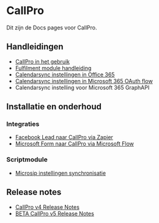# CallPro
Dit zijn de Docs pages voor CallPro.

## Handleidingen

* [CallPro in het gebruik](./manual/callpro-in-het-gebruik/README.md)
* [Fulfilment module handleiding](./manual/fulfilment/README.md)
* [Calendarsync instellingen in Office 365](./manual/calendarsync/calendarsync-instellingen-office-365/README.md)
* [Calendarsync instellingen in Microsoft 365 OAuth flow](./manual/calendarsync/calendarsync-instellingen-microsoft-365-oauth-flow/README.md)
* Calendarsync instelling voor Microsoft 365 GraphAPI

## Installatie en onderhoud

### Integraties

* [Facebook Lead naar CallPro via Zapier](./guides/Facebook-Lead-to-CallPro-using-Zapier-Webhook.md)
* [Microsoft Form naar CallPro via Microsoft Flow](./guides/Microsoft-Form-to-CallPro-using-Microsoft-Flow.md)

### Scriptmodule
* [Microsip instellingen synchronisatie](./install/scriptmodule/microsip-instellingen-synchronisatie/README.md)

## Release notes

* [CallPro v4 Release Notes](./releases/v4/release-notes)
* [BETA CallPro v5 Release Notes](./releases/v5/release-notes)
